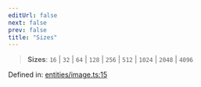 ```yaml
---
editUrl: false
next: false
prev: false
title: "Sizes"
---
```


> **Sizes**: `16` \| `32` \| `64` \| `128` \| `256` \| `512` \| `1024` \| `2048` \| `4096`

Defined in: [entities/image.ts:15](https://github.com/KingsBeCattz/Kodkord/blob/e64d9a769150751981b0359a2c19703ea8677956/packages/classes/src/entities/image.ts#L15)
